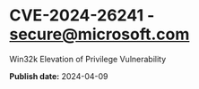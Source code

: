 # CVE-2024-26241 - secure@microsoft.com

Win32k Elevation of Privilege Vulnerability

**Publish date:** 2024-04-09
